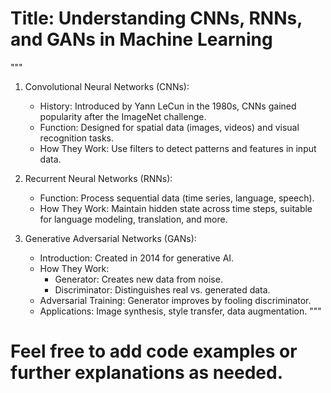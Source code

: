 # Title: Understanding CNNs, RNNs, and GANs in Machine Learning

"""
1. Convolutional Neural Networks (CNNs):
   - History: Introduced by Yann LeCun in the 1980s, CNNs gained popularity after the ImageNet challenge.
   - Function: Designed for spatial data (images, videos) and visual recognition tasks.
   - How They Work: Use filters to detect patterns and features in input data.

2. Recurrent Neural Networks (RNNs):
   - Function: Process sequential data (time series, language, speech).
   - How They Work: Maintain hidden state across time steps, suitable for language modeling, translation, and more.

3. Generative Adversarial Networks (GANs):
   - Introduction: Created in 2014 for generative AI.
   - How They Work:
     - Generator: Creates new data from noise.
     - Discriminator: Distinguishes real vs. generated data.
   - Adversarial Training: Generator improves by fooling discriminator.
   - Applications: Image synthesis, style transfer, data augmentation.
"""
# Feel free to add code examples or further explanations as needed.
